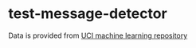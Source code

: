 # test-message-detector

Data is provided from [UCI machine learning repository](https://archive.ics.uci.edu/ml/datasets/sms+spam+collection)

